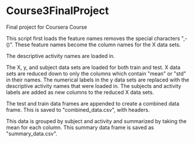 # Course3FinalProject
 Final project for Coursera Course


This script first loads the feature names removes the special characters ",-()". These feature names become the column names for the X data sets.

The descriptive activity names are loaded in.

The X, y, and subject data sets are loaded for both train and test. X data sets are reduced down to only the columns which contain "mean" or "std" in their names. The numerical labels in the y data sets are replaced with the descriptive activity names that were loaded in. The subjects and activity labels are added as new columns to the reduced X data sets. 

The test and train data frames are appended to create a combined data frame. This is saved to "combined_data.csv", with headers.

This data is grouped by subject and activity and summarized by taking the mean for each column. This summary data frame is saved as "summary_data.csv".

